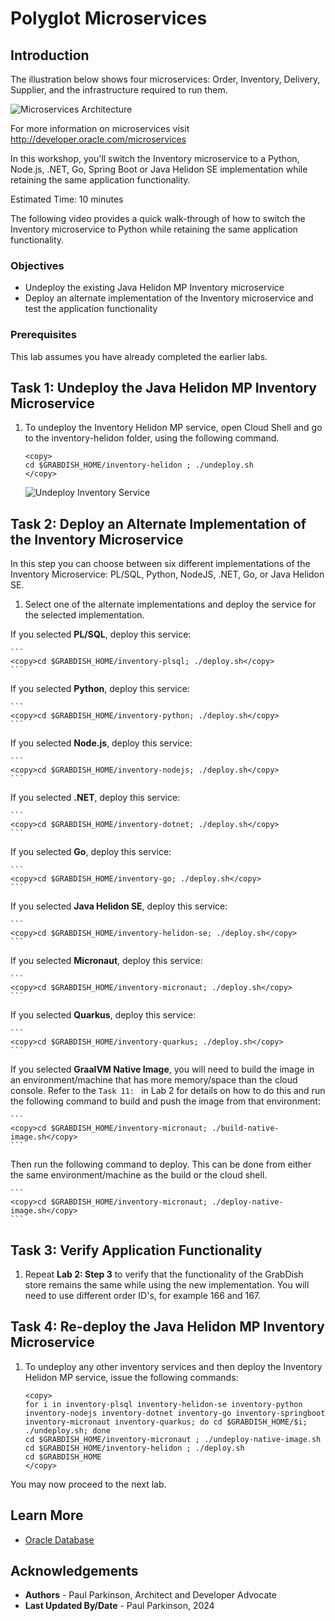 # Polyglot Microservices

## Introduction

The illustration below shows four microservices: Order, Inventory, Delivery, Supplier, and the infrastructure required to run them.

![Microservices Architecture](images/architecture.png " ")

For more information on microservices visit http://developer.oracle.com/microservices

In this workshop, you'll switch the Inventory microservice to a Python, Node.js, .NET, Go, Spring Boot or Java Helidon SE implementation while retaining the same application functionality.

Estimated Time: 10 minutes

The following video provides a quick walk-through of how to switch the Inventory microservice to Python while retaining the same application functionality.

[](youtube:zltpjX721PA)

### Objectives

-   Undeploy the existing Java Helidon MP Inventory microservice
-   Deploy an alternate implementation of the Inventory microservice and test the application functionality

### Prerequisites

This lab assumes you have already completed the earlier labs.

## Task 1: Undeploy the Java Helidon MP Inventory Microservice

1. To undeploy the Inventory Helidon MP service, open Cloud Shell and go to the   inventory-helidon folder, using the following command.

    ```
    <copy>
    cd $GRABDISH_HOME/inventory-helidon ; ./undeploy.sh
    </copy>
    ```

   ![Undeploy Inventory Service](images/undeploy-inventory-helidon-mp.png " ")

## Task 2: Deploy an Alternate Implementation of the Inventory Microservice

In this step you can choose between six different implementations of the Inventory Microservice: PL/SQL, Python, NodeJS, .NET, Go, or Java Helidon SE.

1. Select one of the alternate implementations and deploy the service for the selected implementation.  

  If you selected **PL/SQL**, deploy this service:

    ```
    <copy>cd $GRABDISH_HOME/inventory-plsql; ./deploy.sh</copy>
    ```

   If you selected **Python**, deploy this service:

    ```
    <copy>cd $GRABDISH_HOME/inventory-python; ./deploy.sh</copy>
    ```

   If you selected **Node.js**, deploy this service:

    ```
    <copy>cd $GRABDISH_HOME/inventory-nodejs; ./deploy.sh</copy>
    ```

   If you selected **.NET**, deploy this service:

    ```
    <copy>cd $GRABDISH_HOME/inventory-dotnet; ./deploy.sh</copy>
    ```

   If you selected **Go**, deploy this service:

    ```
    <copy>cd $GRABDISH_HOME/inventory-go; ./deploy.sh</copy>
    ```

   If you selected **Java Helidon SE**, deploy this service:

    ```
    <copy>cd $GRABDISH_HOME/inventory-helidon-se; ./deploy.sh</copy>
    ```

   If you selected **Micronaut**, deploy this service:

    ```
    <copy>cd $GRABDISH_HOME/inventory-micronaut; ./deploy.sh</copy>
    ```

   If you selected **Quarkus**, deploy this service:

    ```
    <copy>cd $GRABDISH_HOME/inventory-quarkus; ./deploy.sh</copy>
    ```

   If you selected **GraalVM Native Image**, you will need to build the image in an environment/machine that has more memory/space than the cloud console.
   Refer to the `Task 11: ` in Lab 2 for details on how to do this and run the following command to build and push the image from that environment:

    ```
    <copy>cd $GRABDISH_HOME/inventory-micronaut; ./build-native-image.sh</copy>
    ```

   Then run the following command to deploy. This can be done from either the same environment/machine as the build or the cloud shell.

    ```
    <copy>cd $GRABDISH_HOME/inventory-micronaut; ./deploy-native-image.sh</copy>
    ```

## Task 3: Verify Application Functionality

1. Repeat **Lab 2: Step 3** to verify that the functionality of the GrabDish store remains the same while using the new implementation. You will need to use different order ID's, for example 166 and 167.

## Task 4: Re-deploy the Java Helidon MP Inventory Microservice

1. To undeploy any other inventory services and then deploy the Inventory Helidon MP service, issue the following commands:

    ```
    <copy>
    for i in inventory-plsql inventory-helidon-se inventory-python inventory-nodejs inventory-dotnet inventory-go inventory-springboot inventory-micronaut inventory-quarkus; do cd $GRABDISH_HOME/$i; ./undeploy.sh; done
    cd $GRABDISH_HOME/inventory-micronaut ; ./undeploy-native-image.sh
    cd $GRABDISH_HOME/inventory-helidon ; ./deploy.sh
    cd $GRABDISH_HOME
    </copy>
    ```

You may now proceed to the next lab.

## Learn More

* [Oracle Database](https://bit.ly/mswsdatabase)

## Acknowledgements
* **Authors** - Paul Parkinson, Architect and Developer Advocate
* **Last Updated By/Date** - Paul Parkinson, 2024

